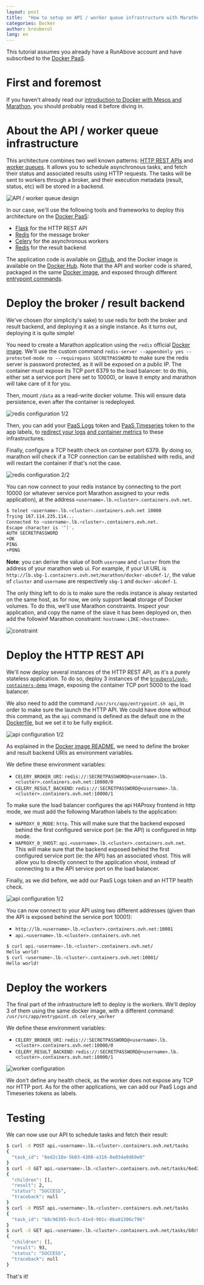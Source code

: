 ```yaml
---
layout: post
title:  "How to setup an API / worker queue infrastructure with Marathon"
categories: Docker
author: brouberol
lang: en
---
```


This tutorial assumes you already have a RunAbove account and have subscribed to the [Docker PaaS](https://www.runabove.com/docker-with-mesos-marathon.xml).

# First and foremost

If you haven't already read our [introduction to Docker with Mesos and Marathon](/kb/en/docker/introduction-to-docker-with-mesos-marathon.html), you should probably read it before diving in.

# About the API / worker queue infrastructure

This architecture combines two well known patterns: [HTTP REST APIs](https://en.wikipedia.org/wiki/REST_API) and [worker queues](https://en.wikipedia.org/wiki/Thread_pool). It allows you to schedule asynchronous tasks, and fetch their status and associated results using HTTP requests. The tasks will be sent to workers through a broker, and their execution metadata (result, status, etc) will be stored in a backend.

![API / worker queue design](/kb/images/2016-06-17-marathon-api-worker-queue/design.png)

In our case, we'll use the following tools and frameworks to deploy this architecture on the [Docker PaaS](https://www.runabove.com/docker-with-mesos-marathon.xml):

* [Flask](http://flask.readthedocs.org/) for the HTTP REST API
* [Redis](http://redis.io/) for the message broker
* [Celery](http://celery.readthedocs.org/) for the asynchronous workers
* [Redis](http://redis.io/) for the result backend

The application code is available on [Github](https://github.com/brouberol/ovh-dockeraas-demo), and the Docker image is available on the [Docker Hub](https://hub.docker.com/r/brouberol/ovh-containers-demo/). Note that the API and worker code is shared, packaged in the same [Docker image](https://github.com/brouberol/ovh-dockeraas-demo/blob/master/Dockerfile), and exposed through different [entrypoint commands](https://github.com/brouberol/ovh-dockeraas-demo/blob/master/entrypoint.sh).

# Deploy the broker / result backend

We've chosen (for simplicity's sake) to use redis for both the broker and result backend, and deploying it as a single instance. As it turns out, deploying it is quite simple!

You need to create a Marathon application using the `redis` official [Docker image](https://hub.docker.com/_/redis/). We'll use the custom command `redis-server --appendonly yes --protected-mode no --requirepass SECRETPASSWORD` to make sure the redis server is password protected, as it will be exposed on a public IP. The container must expose its TCP port 6379 to the load balancer: to do this, either set a service port (here set to 10000), or leave it empty and marathon will take care of it for you.

Then, mount `/data` as a read-write docker volume. This will ensure data persistence, even after the container is redeployed.

![redis configuration 1/2](/kb/images/2016-06-17-marathon-api-worker-queue/redis.png)

Then, you can add your [PaaS Logs](https://www.runabove.com/paas-logs.xml) token and [PaaS Timeseries](https://www.runabove.com/iot-paas-timeseries.xml) token to the app labels, to [redirect your logs](https://community.runabove.com/kb/en/docker/marathon-container-logs.html) [and container metrics](https://community.runabove.com/kb/en/docker/marathon-container-metrics.html) to these infrastructures.

Finally, configure a TCP health check on container port 6379. By doing so, marathon will check if a TCP connection can be established with redis, and will restart the container if that's not the case.

![redis configuration 2/2](/kb/images/2016-06-17-marathon-api-worker-queue/redis2.png)

You can now connect to your redis instance by connecting to the port 10000 (or whatever service port Marathon assigned to your redis application), at the address `<username>.lb.<cluster>.containers.ovh.net`.


```bash
$ telnet <username>.lb.<cluster>.containers.ovh.net 10000
Trying 167.114.235.114...
Connected to <username>.lb.<cluster>.containers.ovh.net.
Escape character is '^]'.
AUTH SECRETPASSWORD
+OK
PING
+PONG
```

**Note**: you can derive the value of both `username` and `cluster` from the address of your marathon web ui. For example, if your UI URL is `http://lb.sbg-1.containers.ovh.net/marathon/docker-abcdef-1/`, the value of `cluster` and `username` are respectively `sbg-1` and `docker-abcdef-1`.

The only thing left to do is to make sure the redis instance is alway restarted on the same host, as for now, we only support **local** storage of Docker volumes. To do this, we'll use Marathon constraints. Inspect your application, and copy the name of the slave it has been deployed on, then add the followinf Marathon constraint:
 `hostname:LIKE:<hostname>`.

![constraint](/kb/images/2016-06-17-marathon-api-worker-queue/redis3.png)

# Deploy the HTTP REST API

We'll now deploy several instances of the HTTP REST API, as it's a purely stateless application. To do so, deploy 3 instances of the [`brouberol/ovh-containers-demo`](https://hub.docker.com/r/brouberol/ovh-containers-demo/) image, exposing the container TCP port 5000 to the load balancer.

We also need to add the command ``/usr/src/app/entrypoint.sh api``, in order to make sure the launch the HTTP API. We could have done without this command, as the ``api`` command is defined as the default one in the [Dockerfile](https://github.com/brouberol/ovh-dockeraas-demo/blob/master/Dockerfile), but we set it to be fully explicit.

![api configuration 1/2](/kb/images/2016-06-17-marathon-api-worker-queue/api.png)

As explained in the [Docker image README](https://hub.docker.com/r/brouberol/ovh-containers-demo/), we need to define the broker and result backend URIs as environment variables.

We define these environment variables:

* ``CELERY_BROKER_URI``: ``redis://:SECRETPASSWORD@<username>.lb.<cluster>.containers.ovh.net:10000/0``
* ``CELERY_RESULT_BACKEND``: ``redis://:SECRETPASSWORD@<username>.lb.<cluster>.containers.ovh.net:10000/1``

To make sure the load balancer configures the api HAProxy frontend in http mode, we must add the following Marathon labels to the application:

* ``HAPROXY_0_MODE``: ``http``. This will make sure that the backend exposed behind the first configured service port (ie: the API) is configured in http mode.
* ``HAPROXY_0_VHOST``: ``api.<username>.lb.<cluster>.containers.ovh.net``. This will make sure that the backend exposed behind the first configured service port (ie: the API) has an associated vhost. This will allow you to directly connect to the application vhost, instead of connecting to a the API service port on the load balancer.

Finally, as we did before, we add our PaaS Logs token and an HTTP health check.

![api configuration 1/2](/kb/images/2016-06-17-marathon-api-worker-queue/api2.png)

You can now connect to your API using two different addresses (given than the API is exposed behind the service port 10001):

* ``http://lb.<username>.lb.<cluster>.containers.ovh.net:10001``
* ``api.<username>.lb.<cluster>.containers.ovh.net``

```bash
$ curl api.<username>.lb.<cluster>.containers.ovh.net/
Hello world!
$ curl <username>.lb.<cluster>.containers.ovh.net:10001/
Hello world!
```

# Deploy the workers

The final part of the infrastructure left to deploy is the workers. We'll deploy 3 of them using the same docker image, with a different command: ``/usr/src/app/entrypoint.sh celery_worker``

We define these environment variables:

* ``CELERY_BROKER_URI``: ``redis://:SECRETPASSWORD@<username>.lb.<cluster>.containers.ovh.net:10000/0``
* ``CELERY_RESULT_BACKEND``: ``redis://:SECRETPASSWORD@<username>.lb.<cluster>.containers.ovh.net:10000/1``

![worker configuration](/kb/images/2016-06-17-marathon-api-worker-queue/worker.png)

We don't define any health check, as the worker does not expose any TCP nor HTTP port. As for the other applications, we can add our PaaS Logs and Timeseries tokens as labels.

# Testing

We can now use our API to schedule tasks and fetch their result:

```bash
$ curl -X POST api.<username>.lb.<cluster>.containers.ovh.net/tasks
{
  "task_id": "6ed2c18e-5b03-4308-a316-8e034a9d69e0"
}
$ curl -X GET api.<username>.lb.<cluster>.containers.ovh.net/tasks/6ed2c18e-5b03-4308-a316-8e034a9d69e0
{
  "children": [],
  "result": 2,
  "status": "SUCCESS",
  "traceback": null
}
$ curl -X POST api.<username>.lb.<cluster>.containers.ovh.net/tasks
{
  "task_id": "b8c96395-0cc5-41ed-901c-0ba81306c796"
}
$ curl -X GET api.<username>.lb.<cluster>.containers.ovh.net/tasks/b8c96395-0cc5-41ed-901c-0ba81306c796
{
  "children": [],
  "result": 93,
  "status": "SUCCESS",
  "traceback": null
}
```

That's it!